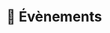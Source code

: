 ---
description: Posts et articles qui parlent d'un évènement tech.
title: 🎫 Évènements
emoji: 🎫
---